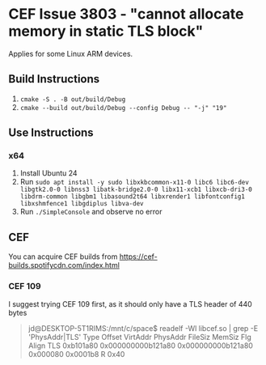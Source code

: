 # CEF Issue 3803 - "cannot allocate memory in static TLS block"
Applies for some Linux ARM devices.

## Build Instructions
1. `cmake -S . -B out/build/Debug`
2. `cmake --build out/build/Debug --config Debug -- "-j" "19"`

## Use Instructions
### x64
1. Install Ubuntu 24
2. Run `sudo apt install -y sudo libxkbcommon-x11-0 libc6 libc6-dev libgtk2.0-0 libnss3 libatk-bridge2.0-0 libx11-xcb1 libxcb-dri3-0 libdrm-common libgbm1 libasound2t64 libxrender1 libfontconfig1 libxshmfence1 libgdiplus libva-dev`
3. Run `./SimpleConsole` and observe no error

## CEF
You can acquire CEF builds from https://cef-builds.spotifycdn.com/index.html

### CEF 109
I suggest trying CEF 109 first, as it should only have a TLS header of 440 bytes
> jd@DESKTOP-5T1RIMS:/mnt/c/space$ readelf -Wl libcef.so | grep -E 'PhysAddr|TLS'
  Type           Offset   VirtAddr           PhysAddr           FileSiz  MemSiz   Flg Align
  TLS            0xb101a80 0x000000000b121a80 0x000000000b121a80 0x000080 0x0001b8 R   0x40
